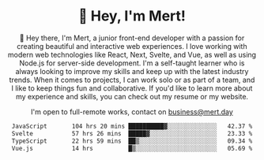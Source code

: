 <div align="center">
  <h1 align="center">👋 Hey, I'm Mert! </h1>
<p>
 🎉 Hey there, I'm Mert, a junior front-end developer with a passion for creating beautiful and interactive web experiences. I love working with modern web technologies like React, Next, Svelte, and Vue, as well as using Node.js for server-side development. I'm a self-taught learner who is always looking to improve my skills and keep up with the latest industry trends. When it comes to projects, I can work solo or as part of a team, and I like to keep things fun and collaborative. If you'd like to learn more about my experience and skills, you can check out my resume or my website.
</p>

  I'm open to full-remote works, contact on [business@mert.day](mailto:business@mert.day) 
  
<!--START_SECTION:waka-->

```txt
JavaScript       104 hrs 20 mins ██████████▓░░░░░░░░░░░░░░   42.37 %
Svelte           57 hrs 26 mins  █████▓░░░░░░░░░░░░░░░░░░░   23.33 %
TypeScript       22 hrs 59 mins  ██▒░░░░░░░░░░░░░░░░░░░░░░   09.34 %
Vue.js           14 hrs          █▒░░░░░░░░░░░░░░░░░░░░░░░   05.69 %
```

<!--END_SECTION:waka-->
